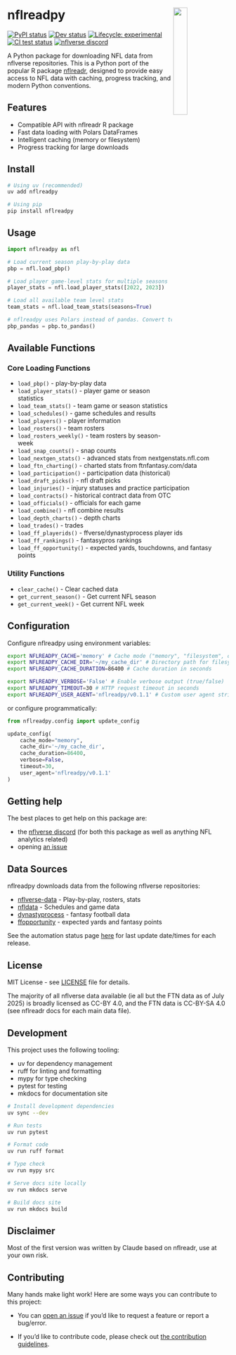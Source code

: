 # nflreadpy <a href='https://nflreadpy.nflverse.com'><img src='docs/assets/nflverse.png' align="right" width="25%" min-width="120px" /></a>
<!-- badges: start -->
[![PyPI status](https://img.shields.io/pypi/v/nflreadpy?style=flat-square&logo=python&label=pypi)](https://pypi.org/project/nflreadpy/)
[![Dev status](https://img.shields.io/badge/dynamic/toml?url=https%3A%2F%2Fgithub.com%2Fnflverse%2Fnflreadpy%2Fraw%2Fmain%2Fpyproject.toml&query=%24.project.version&prefix=v&style=flat-square&label=dev%20version
)](https://nflreadpy.nflverse.com/)
[![Lifecycle: experimental](https://img.shields.io/badge/lifecycle-experimental-orange.svg?style=flat-square)](https://lifecycle.r-lib.org/articles/stages.html)
[![CI test status](https://img.shields.io/github/actions/workflow/status/nflverse/nflreadpy/ci-test.yaml?label=CI%20tests&style=flat-square&logo=github)](https://github.com/nflverse/nflreadpy/actions)
[![nflverse discord](https://img.shields.io/discord/789805604076126219?color=7289da&label=nflverse%20discord&logo=discord&logoColor=fff&style=flat-square)](https://discord.com/invite/5Er2FBnnQa)

<!-- badges: end -->

A Python package for downloading NFL data from nflverse repositories. This is a
Python port of the popular R package [nflreadr](https://github.com/nflverse/nflreadr),
designed to provide easy access to NFL data with caching, progress tracking, and
modern Python conventions.

## Features

- Compatible API with nflreadr R package
- Fast data loading with Polars DataFrames
- Intelligent caching (memory or filesystem)
- Progress tracking for large downloads

## Install

```bash
# Using uv (recommended)
uv add nflreadpy

# Using pip
pip install nflreadpy
```

## Usage

```python
import nflreadpy as nfl

# Load current season play-by-play data
pbp = nfl.load_pbp()

# Load player game-level stats for multiple seasons
player_stats = nfl.load_player_stats([2022, 2023])

# Load all available team level stats
team_stats = nfl.load_team_stats(seasons=True)

# nflreadpy uses Polars instead of pandas. Convert to pandas if needed:
pbp_pandas = pbp.to_pandas()
```

## Available Functions

### Core Loading Functions

- `load_pbp()` - play-by-play data
- `load_player_stats()` - player game or season statistics
- `load_team_stats()` - team game or season statistics
- `load_schedules()` - game schedules and results
- `load_players()` - player information
- `load_rosters()` - team rosters
- `load_rosters_weekly()` - team rosters by season-week
- `load_snap_counts()` - snap counts
- `load_nextgen_stats()` - advanced stats from nextgenstats.nfl.com
- `load_ftn_charting()` - charted stats from ftnfantasy.com/data
- `load_participation()` - participation data (historical)
- `load_draft_picks()` - nfl draft picks
- `load_injuries()` - injury statuses and practice participation
- `load_contracts()` - historical contract data from OTC
- `load_officials()` - officials for each game
- `load_combine()` - nfl combine results
- `load_depth_charts()` - depth charts
- `load_trades()` - trades
- `load_ff_playerids()` - ffverse/dynastyprocess player ids
- `load_ff_rankings()` - fantasypros rankings
- `load_ff_opportunity()` - expected yards, touchdowns, and fantasy points

### Utility Functions

- `clear_cache()` - Clear cached data
- `get_current_season()` - Get current NFL season
- `get_current_week()` - Get current NFL week

## Configuration

Configure nflreadpy using environment variables:

```bash
export NFLREADPY_CACHE='memory' # Cache mode ("memory", "filesystem", or "off")
export NFLREADPY_CACHE_DIR='~/my_cache_dir' # Directory path for filesystem cache
export NFLREADPY_CACHE_DURATION=86400 # Cache duration in seconds

export NFLREADPY_VERBOSE='False' # Enable verbose output (true/false)
export NFLREADPY_TIMEOUT=30 # HTTP request timeout in seconds
export NFLREADPY_USER_AGENT='nflreadpy/v0.1.1' # Custom user agent string
```

or configure programmatically:

```python
from nflreadpy.config import update_config

update_config(
    cache_mode="memory",
    cache_dir='~/my_cache_dir',
    cache_duration=86400,
    verbose=False,
    timeout=30,
    user_agent='nflreadpy/v0.1.1'
)
```

## Getting help

The best places to get help on this package are:

- the [nflverse discord](https://discord.com/invite/5Er2FBnnQa) (for
  both this package as well as anything NFL analytics related)
- opening [an issue](https://github.com/nflverse/nflreadpy/issues/new/choose)

## Data Sources

nflreadpy downloads data from the following nflverse repositories:

- [nflverse-data](https://github.com/nflverse/nflverse-data) - Play-by-play, rosters, stats
- [nfldata](https://github.com/nflverse/nfldata) - Schedules and game data
- [dynastyprocess](https://github.com/dynastyprocess/data) - fantasy football data
- [ffopportunity](https://github.com/ffverse/ffopportunity) - expected yards and fantasy points

See the automation status page [here](https://nflreadr.nflverse.com/articles/nflverse_data_schedule.html)
for last update date/times for each release.

## License

MIT License - see [LICENSE](LICENSE) file for details.

The majority of all nflverse data available (ie all but the FTN data as of July 2025)
is broadly licensed as CC-BY 4.0, and the FTN data is CC-BY-SA 4.0 (see nflreadr
docs for each main data file).

## Development

This project uses the following tooling:

- uv for dependency management
- ruff for linting and formatting
- mypy for type checking
- pytest for testing
- mkdocs for documentation site

```bash
# Install development dependencies
uv sync --dev

# Run tests
uv run pytest

# Format code
uv run ruff format

# Type check
uv run mypy src

# Serve docs site locally
uv run mkdocs serve

# Build docs site
uv run mkdocs build
```

## Disclaimer
Most of the first version was written by Claude based on nflreadr, use at your
own risk.

## Contributing

Many hands make light work! Here are some ways you can contribute to
this project:

- You can [open an issue](https://github.com/nflverse/nflreadpy/issues/new/choose) if
you’d like to request a feature or report a bug/error.

- If you’d like to contribute code, please check out [the contribution guidelines](CONTRIBUTING.md).
